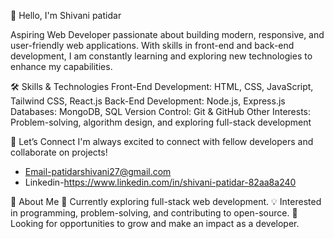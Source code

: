 👋 Hello, I'm Shivani patidar


Aspiring Web Developer passionate about building modern, responsive, and user-friendly web applications. With skills in front-end and back-end development, I am constantly learning and exploring new technologies to enhance my capabilities.

🛠 Skills & Technologies
Front-End Development: HTML, CSS, JavaScript, Tailwind CSS, React.js
Back-End Development: Node.js, Express.js
Databases: MongoDB, SQL
Version Control: Git & GitHub
Other Interests: Problem-solving, algorithm design, and exploring full-stack development

🤝 Let’s Connect
I'm always excited to connect with fellow developers and collaborate on projects!
- Email-patidarshivani27@gmail.com
- Linkedin-https://www.linkedin.com/in/shivani-patidar-82aa8a240



🚀 About Me
🌱 Currently exploring full-stack web development.
💡 Interested in programming, problem-solving, and contributing to open-source.
💼 Looking for opportunities to grow and make an impact as a developer.



